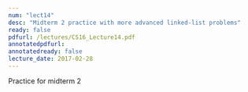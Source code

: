 ```yaml
---
num: "lect14"
desc: "Midterm 2 practice with more advanced linked-list problems"
ready: false
pdfurl: /lectures/CS16_Lecture14.pdf
annotatedpdfurl: 
annotatedready: false
lecture_date: 2017-02-28 
---
```


Practice for midterm 2